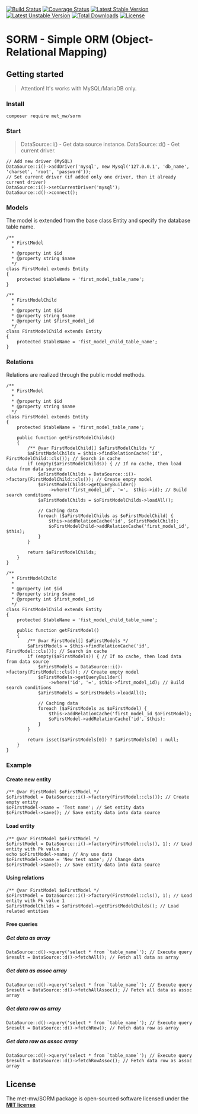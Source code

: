 [![Build Status](https://travis-ci.org/met-mw/SORM.svg?branch=master)](https://travis-ci.org/met-mw/SORM)
[![Coverage Status](https://coveralls.io/repos/github/met-mw/SORM/badge.svg?branch=master)](https://coveralls.io/github/met-mw/SORM?branch=master)
[![Latest Stable Version](https://poser.pugx.org/met_mw/sorm/v/stable)](https://packagist.org/packages/met_mw/sorm)
[![Latest Unstable Version](https://poser.pugx.org/met_mw/sorm/v/unstable)](https://packagist.org/packages/met_mw/sorm)
[![Total Downloads](https://poser.pugx.org/met_mw/sorm/downloads)](https://packagist.org/packages/met_mw/sorm)
[![License](https://poser.pugx.org/met_mw/sorm/license)](https://packagist.org/packages/met_mw/sorm)
# SORM - Simple ORM (Object-Relational Mapping)

## Getting started
> Attention! It's works with MySQL/MariaDB only.

### Install
```
composer require met_mw/sorm
```

### Start
> DataSource::i() - Get data source instance.
> DataSource::d() - Get current driver.

```
// Add new driver (MySQL)
DataSource::i()->addDriver('mysql', new Mysql('127.0.0.1', 'db_name', 'charset', 'root', 'password'));
// Set current driver (if added only one driver, then it already current driver)
DataSource::i()->setCurrentDriver('mysql');
DataSource::d()->connect();
```

### Models 
The model is extended from the base class Entity and specify the database table name.
```
/**
  * FirstModel
  * 
  * @property int $id
  * @property string $name
  */
class FirstModel extends Entity 
{
    protected $tableName = 'first_model_table_name';
}

/**
  * FirstModelChild
  *
  * @property int $id
  * @property string $name
  * @property int $first_model_id
  */
class FirstModelChild extends Entity 
{
    protected $tableName = 'fist_model_child_table_name';
}
```

### Relations
Relations are realized through the public model methods.

```
/**
  * FirstModel
  * 
  * @property int $id
  * @property string $name
  */
class FirstModel extends Entity 
{
    protected $tableName = 'first_model_table_name';
  
    public function getFirstModelChilds() 
    {
        /** @var FirstModelChild[] $aFirstModelChilds */
        $aFirstModelChilds = $this->findRelationCache('id', FirstModelChild::cls()); // Search in cache
        if (empty($aFirstModelChilds)) { // If no cache, then load data from data source
            $oFirstModelChilds = DataSource::i()->factory(FirstModelChild::cls()); // Create empty model
            $oFirstModelChilds->getQueryBuilder()
                ->where('first_model_id', '=',  $this->id); // Build search conditions
            $aFirstModelChilds = $oFirstModelChilds->loadAll();
            
            // Caching data
            foreach ($aFirstModelChilds as $oFirstModelChild) {
                $this->addRelationCache('id', $oFirstModelChild);
                $oFirstModelChild->addRelationCache('first_model_id', $this);
            }
        }
        
        return $aFirstModelChilds;
    }
}
```

```
/**
  * FirstModelChild
  *
  * @property int $id
  * @property string $name
  * @property int $first_model_id
  */
class FirstModelChild extends Entity 
{
    protected $tableName = 'fist_model_child_table_name';
  
    public function getFirstModel() 
    {
        /** @var FirstModel[] $aFirstModels */
        $aFirstModels = $this->findRelationCache('id', FirstModel::cls()); // Search in cache
        if (empty($aFirstModels)) { // If no cache, then load data from data source
            $oFirstModels = DataSource::i()->factory(FirstModel::cls()); // Create empty model
            $oFirstModels->getQueryBuilder()
                ->where('id', '=', $this->first_model_id); // Build search conditions
            $aFirstModels = $oFirstModels->loadAll();
      
            // Caching data
            foreach ($aFirstModels as $oFirstModel) {
                $this->addRelationCache('first_model_id $oFirstModel);
                $oFirstModel->addRelationCache('id', $this);
            }
        }
    
        return isset($aFirstModels[0]) ? $aFirstModels[0] : null;
    }
}
```

### Example

#### Create new entity
```
/** @var FirstModel $oFirstModel */
$oFirstModel = DataSource::i()->factory(FirstModel::cls()); // Create empty entity
$oFirstModel->name = 'Test name'; // Set entity data
$oFirstModel->save(); // Save entity data into data source
```

#### Load entity
```
/** @var FirstModel $oFirstModel */
$oFirstModel = DataSource::i()->factory(FirstModel::cls(), 1); // Load entity with Pk value 1
echo $oFirstModel->name; // Any use data
$oFirstModel->name = 'New test name'; // Change data
$oFirstModel->save(); // Save entity data into data source
```

#### Using relations
```
/** @var FirstModel $oFirstModel */
$oFirstModel = DataSource::i()->factory(FirstModel::cls(), 1); // Load entity with Pk value 1
$aFirstModelChilds = $oFirstModel->getFirstModelChilds(); // Load related entities
```

#### Free queries

##### Get data as array
```
DataSource::d()->query('select * from `table_name`'); // Execute query
$result = DataSource::d()->fetchAll(); // Fetch all data as array
```

##### Get data as assoc array
```
DataSource::d()->query('select * from `table_name`'); // Execute query
$result = DataSource::d()->fetchAllAssoc(); // Fetch all data as assoc array
```

##### Get data row as array
```
DataSource::d()->query('select * from `table_name`'); // Execute query
$result = DataSource::d()->fetchRow(); // Fetch data row as array
```

##### Get data row as assoc array

```
DataSource::d()->query('select * from `table_name`'); // Execute query
$result = DataSource::d()->fetchRowAssoc(); // Fetch data row as assoc array
```

## License
The met-mw/SORM package is open-sourced software licensed under the **[MIT license](https://opensource.org/licenses/MIT)**